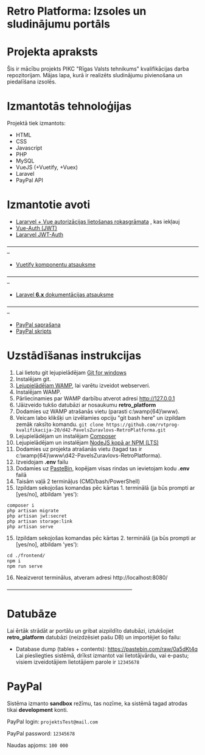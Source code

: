 # Retro Platforma: Izsoles un sludinājumu portāls

# Projekta apraksts

Šis ir mācību projekts PIKC "Rīgas Valsts tehnikums" kvalifikācijas darba repozitorijam.
Mājas lapa, kurā ir realizēts sludinājumu pivienošana un piedalīšana izsolēs.

# Izmantotās tehnoloģijas

Projektā tiek izmantots:
- HTML
- CSS
- Javascript
- PHP
- MySQL
- VueJS (+Vuetify, +Vuex)
- Laravel
- PayPal API

# Izmantotie avoti

- [Lararvel + Vue autorizācijas lietošanas rokasgrāmata](https://medium.com/@ripoche.b/create-a-spa-with-role-based-authentication-with-laravel-and-vue-js-ac4b260b882f)
  , kas iekļauj
- [Vue-Auth (JWT)](https://websanova.com/docs/vue-auth/methods/index)
- [Lararvel JWT-Auth](https://jwt-auth.readthedocs.io/en/develop/)

–––––––––––––––––––––––––––––––––––––––––––––––––––––––––––––––––––––––––

- [Vuetify komponentu atsauksme](https://vuetifyjs.com/en/components/api-explorer/)

–––––––––––––––––––––––––––––––––––––––––––––––––––––––––––––––––––––––––

- [Laravel __6.x__ dokumentācijas atsauksme](https://laravel.com/docs/6.x/readme)

–––––––––––––––––––––––––––––––––––––––––––––––––––––––––––––––––––––––––

- [PayPal saprašana](https://developer.paypal.com/docs/checkout/reference/upgrade-integration/#1-understand-the-javascript-sdk-checkout-flow)
- [PayPal skripts](https://developer.paypal.com/docs/checkout/reference/upgrade-integration/#1-understand-the-javascript-sdk-checkout-flow)

# Uzstādīšanas instrukcijas
1. Lai lietotu git lejupielādējam [Git for windows](https://git-scm.com/download/win)
2. Instalējam git.
3. [Lejupielādējam WAMP](https://sourceforge.net/projects/wampserver/), lai varētu izveidot webserveri.
4. Instalējam WAMP.
5. Pārliecinamies par WAMP darbību atverot adresi http://127.0.0.1
6. !Jāizveido tukšo datubāzi ar nosaukumu __retro_platform__
6. Dodamies uz WAMP atrašanās vietu (parasti c:\wamp{64}\www).
7. Veicam labo klikšķi un izvēlamies opciju "git bash here" un izpildam zemāk raksīto komandu.
`git clone https://github.com/rvtprog-kvalifikacija-20/d42-PavelsZuravlovs-RetroPlatforma.git`
8. Lejupielādējam un instalējam [Composer](https://getcomposer.org/download/)
9. Lejupielādējam un instalējam [NodeJS kopā ar NPM (LTS)](https://nodejs.org/en/)
10. Dodamies uz projekta atrašanās vietu (tagad tas ir c:\wamp{64}\www\d42-PavelsZuravlovs-RetroPlatforma).
11. Izveidojam __.env__ failu
12. Dodamies uz [PasteBin](https://pastebin.com/Pq1BLe1w), kopējam visas rindas un ievietojam kodu __.env__ failā
13. Taisām vaļā 2 termināļus (CMD/bash/PowerShell)
14. Izpildam sekojošas komandas pēc kārtas 1. terminālā (ja būs prompti ar [yes/no], atbildam 'yes'):
```
composer i
php artisan migrate
php artisan jwt:secret
php artisan storage:link
php artisan serve
```
15. Izpildam sekojošas komandas pēc kārtas 2. terminālā (ja būs prompti ar [yes/no], atbildam 'yes'):
```
cd ./frontend/
npm i
npm run serve
```

16. Neaizverot terminālus, atveram adresi http://localhost:8080/

–––––––––––––––––––––––––––––––––––––––––––––––

# Datubāze
Lai ērtāk strādāt ar portālu un gribat aizpildīto datubāzi, iztukšojiet __retro_platform__ datubāzi (neizdzēsiet pašu DB) un importējiet šo failu:
- Database dump (tables + contents): https://pastebin.com/raw/0a5dKt4q
Lai piesliegties sistēmā, drīkst izmantot vai lietotājvārdu, vai e-pastu; visiem izveidotājiem lietotājiem parole ir `12345678`

# PayPal
Sistēma izmanto __sandbox__ režīmu, tas nozīme, ka sistēmā tagad atrodas tikai __development__ konti.

PayPal login: `projektsTest@mail.com`

PayPal password: `12345678`

Naudas apjoms: `100 000`
